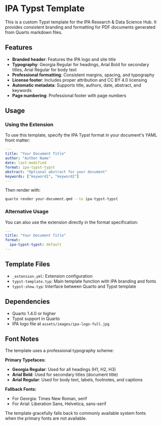 # IPA Typst Template

This is a custom Typst template for the IPA Research & Data Science Hub. It provides consistent branding and formatting for PDF documents generated from Quarto markdown files.

## Features

- **Branded header**: Features the IPA logo and site title
- **Typography**: Georgia Regular for headings, Arial Bold for secondary titles, Arial Regular for body text
- **Professional formatting**: Consistent margins, spacing, and typography
- **License footer**: Includes proper attribution and CC BY 4.0 licensing
- **Automatic metadata**: Supports title, authors, date, abstract, and keywords
- **Page numbering**: Professional footer with page numbers

## Usage

### Using the Extension

To use this template, specify the IPA Typst format in your document's YAML front matter:

```yaml
---
title: "Your Document Title"
author: "Author Name"
date: last-modified
format: ipa-typst-typst
abstract: "Optional abstract for your document"
keywords: ["keyword1", "keyword2"]
---
```

Then render with:

```bash
quarto render your-document.qmd --to ipa-typst-typst
```

### Alternative Usage

You can also use the extension directly in the format specification:

```yaml
---
title: "Your Document Title"
format:
  ipa-typst-typst: default
---
```

## Template Files

- `_extension.yml`: Extension configuration
- `typst-template.typ`: Main template function with IPA branding and fonts
- `typst-show.typ`: Interface between Quarto and Typst template

## Dependencies

- Quarto 1.4.0 or higher
- Typst support in Quarto
- IPA logo file at `assets/images/ipa-logo-full.jpg`

## Font Notes

The template uses a professional typography scheme:

**Primary Typefaces:**

- **Georgia Regular**: Used for all headings (H1, H2, H3)
- **Arial Bold**: Used for secondary titles (document title)
- **Arial Regular**: Used for body text, labels, footnotes, and captions

**Fallback Fonts:**

- For Georgia: Times New Roman, serif
- For Arial: Liberation Sans, Helvetica, sans-serif

The template gracefully falls back to commonly available system fonts when the primary fonts are not available.
